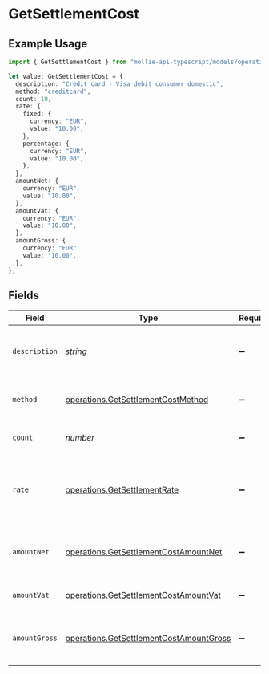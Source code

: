 # GetSettlementCost

## Example Usage

```typescript
import { GetSettlementCost } from "mollie-api-typescript/models/operations";

let value: GetSettlementCost = {
  description: "Credit card - Visa debit consumer domestic",
  method: "creditcard",
  count: 10,
  rate: {
    fixed: {
      currency: "EUR",
      value: "10.00",
    },
    percentage: {
      currency: "EUR",
      value: "10.00",
    },
  },
  amountNet: {
    currency: "EUR",
    value: "10.00",
  },
  amountVat: {
    currency: "EUR",
    value: "10.00",
  },
  amountGross: {
    currency: "EUR",
    value: "10.00",
  },
};
```

## Fields

| Field                                                                                              | Type                                                                                               | Required                                                                                           | Description                                                                                        | Example                                                                                            |
| -------------------------------------------------------------------------------------------------- | -------------------------------------------------------------------------------------------------- | -------------------------------------------------------------------------------------------------- | -------------------------------------------------------------------------------------------------- | -------------------------------------------------------------------------------------------------- |
| `description`                                                                                      | *string*                                                                                           | :heavy_minus_sign:                                                                                 | A description of the cost subtotal                                                                 | Credit card - Visa debit consumer domestic                                                         |
| `method`                                                                                           | [operations.GetSettlementCostMethod](../../models/operations/getsettlementcostmethod.md)           | :heavy_minus_sign:                                                                                 | The payment method, if applicable                                                                  | creditcard                                                                                         |
| `count`                                                                                            | *number*                                                                                           | :heavy_minus_sign:                                                                                 | The number of fees                                                                                 | 10                                                                                                 |
| `rate`                                                                                             | [operations.GetSettlementRate](../../models/operations/getsettlementrate.md)                       | :heavy_minus_sign:                                                                                 | The service rates, further divided into `fixed` and `percentage` costs.                            |                                                                                                    |
| `amountNet`                                                                                        | [operations.GetSettlementCostAmountNet](../../models/operations/getsettlementcostamountnet.md)     | :heavy_minus_sign:                                                                                 | The net total cost, i.e. excluding VAT                                                             |                                                                                                    |
| `amountVat`                                                                                        | [operations.GetSettlementCostAmountVat](../../models/operations/getsettlementcostamountvat.md)     | :heavy_minus_sign:                                                                                 | The applicable VAT                                                                                 |                                                                                                    |
| `amountGross`                                                                                      | [operations.GetSettlementCostAmountGross](../../models/operations/getsettlementcostamountgross.md) | :heavy_minus_sign:                                                                                 | The gross total cost, i.e. including VAT                                                           |                                                                                                    |